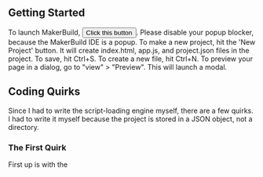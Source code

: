 ## Getting Started
To launch MakerBuild, <button class="btn btn-primary" onclick="openIde()">Click this button</button>.
Please disable your popup blocker, because the MakerBuild IDE is a popup.
To make a new project, hit the 'New Project' button.
It will create index.html, app.js, and project.json files in the project.
To save, hit Ctrl+S. To create a new file, hit Ctrl+N.
To preview your page in a dialog, go to "view" > "Preview". This will launch a modal.
## Coding Quirks
Since I had to write the script-loading engine myself, there are a few quirks. I had to write it myself because the project is stored in a JSON object, not a directory.
### The First Quirk
First up is with the <script> tag. As with any method of importing scripts (in the IDE), you have to have a "./" in front of all local URLs.
### The Second Quirk
Second up is with export statements. You can only "export default".
### The Third Quirk
Third up is with import statements. This relates to the the second querk. Since you can only use default exports, the `import {var1, var2} from './module.js'` syntax imports properties of an object you 'export default'.

## Browser Support
The app is tried, true, and tested in Firefox Developer Edition, although I do believe that that is the only browser it really works in. Chrome doesn't work, that's for sure (at least keyboard shortcuts, URL hiding in the dialog, and the preview don't work in Chrome).
